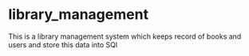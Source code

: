 # library_management
This is a library management system which keeps record of books and users and store this data into SQl
